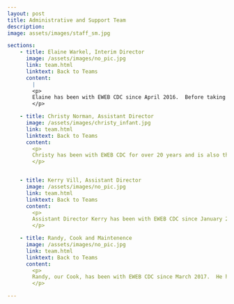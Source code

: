 ```yaml
---
layout: post
title: Administrative and Support Team
description: 
image: assets/images/staff_sm.jpg

sections:
    - title: Elaine Warkel, Interim Director 
      image: /assets/images/no_pic.jpg
      link: team.html
      linktext: Back to Teams
      content:
        |
        <p>
        Elaine has been with EWEB CDC since April 2016.  Before taking on the Director position in September2017, she worked as a Lead Teacher in our Preschool class for a year and as an Assistant Director since April 2017.  She has 20+ years experience working with preschool children, and has her Associates of Arts Degree in Early Childhood Education from Lane Community College.  She is bilingual and teaches Spanish language classes here, too.  She is the mother of three grown children (2 girls, 1 boy) and loves to ﻿spend time with her family.  She is a foodie who loves trying out new restaurants; she also loves thrift shopping.  Halloween is her favorite holiday. 
        </p>

    - title: Christy Norman, Assistant Director 
      image: /assets/images/christy_infant.jpg
      link: team.html
      linktext: Back to Teams
      content:
        <p>
        Christy has been with EWEB CDC for over 20 years and is also the Lead Teacher in the Infant Room.  She took on the dual role of Assistant Director in April of 2017 and juggles both responsibilites admirably. She has her Associates of Arts Degree in Early Childhood Education from Lane Community College.﻿ In her spare time, Christy enjoys reading, cooking, going to the coast, and spending time with her husband and three wonderful boys, Rylan, Kellen, and Braydan and their daughter Kayleen.﻿
        </p>


    - title: Kerry Vill, Assistant Director 
      image: /assets/images/no_pic.jpg
      link: team.html
      linktext: Back to Teams
      content:
        <p>
        Assistant Director Kerry has been with EWEB CDC since January 2013.  She works as both an Assistant Director (since April 2017) and as a Substitute Teacher.  At her second job, she works with children with special and behavioral needs at Oregon Family Support Network, and has 15+ years experience working with kids in general.  In addition to working with children, she worked in film & television production for 11 years in Los Angeles.  She is a couple of credits shy of her Bachelor's Degree in Human Development and Family Studies from the University of Nevada, Reno (UNR). ﻿She has a teenage son, numerous pets and a huge garden.  She is an urban homesteader, food preserver and blogger who loves to read and cook.
        </p>

    - title: Randy, Cook and Maintenence
      image: /assets/images/no_pic.jpg
      link: team.html
      linktext: Back to Teams
      content:
        <p>
        Randy, our Cook, has been with EWEB CDC since March 2017.  He has 2 years experience cooking in a preschool setting.  He is also our maintenance and repair go-to guy.  He enjoys science fiction, tinkering with all kinds of things and spending time with his family.
        </p>

---
```


